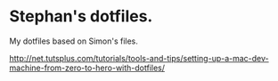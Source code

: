 # Stephan's dotfiles.

My dotfiles based on Simon's files.

<http://net.tutsplus.com/tutorials/tools-and-tips/setting-up-a-mac-dev-machine-from-zero-to-hero-with-dotfiles/>
